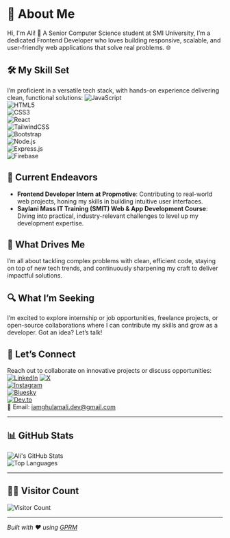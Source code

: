 # 💫 About Me
Hi, I'm Ali! 👋 A Senior Computer Science student at SMI University, I’m a dedicated Frontend Developer who loves building responsive, scalable, and user-friendly web applications that solve real problems. 🌐

## 🛠️ My Skill Set
I’m proficient in a versatile tech stack, with hands-on experience delivering clean, functional solutions:
![JavaScript](https://img.shields.io/badge/javascript-%23323330.svg?style=for-the-badge&logo=javascript&logoColor=%23F7DF1E)  
![HTML5](https://img.shields.io/badge/html5-%23E34F26.svg?style=for-the-badge&logo=html5&logoColor=white)  
![CSS3](https://img.shields.io/badge/css3-%231572B6.svg?style=for-the-badge&logo=css3&logoColor=white)  
![React](https://img.shields.io/badge/react-%2320232a.svg?style=for-the-badge&logo=react&logoColor=%2361DAFB)  
![TailwindCSS](https://img.shields.io/badge/tailwindcss-%2338B2AC.svg?style=for-the-badge&logo=tailwind-css&logoColor=white)  
![Bootstrap](https://img.shields.io/badge/bootstrap-%238511FA.svg?style=for-the-badge&logo=bootstrap&logoColor=white)  
![Node.js](https://img.shields.io/badge/node.js-339933?style=for-the-badge&logo=nodedotjs&logoColor=white)  
![Express.js](https://img.shields.io/badge/express.js-%23404d59.svg?style=for-the-badge&logo=express&logoColor=white)  
![Firebase](https://img.shields.io/badge/firebase-%23FFCA28.svg?style=for-the-badge&logo=firebase&logoColor=black)

## 🚀 Current Endeavors
- **Frontend Developer Intern at Propmotive**: Contributing to real-world web projects, honing my skills in building intuitive user interfaces.  
- **Saylani Mass IT Training (SMIT) Web & App Development Course**: Diving into practical, industry-relevant challenges to level up my development expertise.

## 🧠 What Drives Me
I’m all about tackling complex problems with clean, efficient code, staying on top of new tech trends, and continuously sharpening my craft to deliver impactful solutions.

## 🔍 What I’m Seeking
I’m excited to explore internship or job opportunities, freelance projects, or open-source collaborations where I can contribute my skills and grow as a developer. Got an idea? Let’s talk!

## 🤝 Let’s Connect
Reach out to collaborate on innovative projects or discuss opportunities:  
[![LinkedIn](https://img.shields.io/badge/LinkedIn-%230077B5.svg?style=for-the-badge&logo=linkedin&logoColor=white)]([https://linkedin.com/in/ghulam-ali-8021a1276](https://www.linkedin.com/in/ghulam-ali-dev/)) 
[![X](https://img.shields.io/badge/X-black.svg?style=for-the-badge&logo=X&logoColor=white)](https://x.com/DevGhulamAli)  
[![Instagram](https://img.shields.io/badge/Instagram-%23E4405F.svg?style=for-the-badge&logo=Instagram&logoColor=white)](https://instagram.com/ghulam_.ali)   
[![Bluesky](https://img.shields.io/badge/Bluesky-%2300A5E0.svg?style=for-the-badge&logo=bluesky&logoColor=white)](https://bsky.app/profile/ghulam-ali.bsky.social)  
[![Dev.to](https://img.shields.io/badge/Dev.to-%23007296.svg?style=for-the-badge&logo=dev.to&logoColor=white)](https://dev.to/ghulamali)   
📧 Email: [iamghulamali.dev@gmail.com](mailto:iamghulamali.dev@gmail.com)

---

## 📊 GitHub Stats
![Ali's GitHub Stats](https://github-readme-stats.vercel.app/api?username=ghulamali17&show_icons=true&theme=radical)  
![Top Languages](https://github-readme-stats.vercel.app/api/top-langs/?username=ghulamali17&layout=compact&theme=radical)

---

## 🧑‍💻 Visitor Count
![Visitor Count](https://visitor-badge.laobi.icu/badge?page_id=ghulamali17.ghulamali17)

---

*Built with ❤️ using [GPRM](https://gprm.itsvg.in)*
